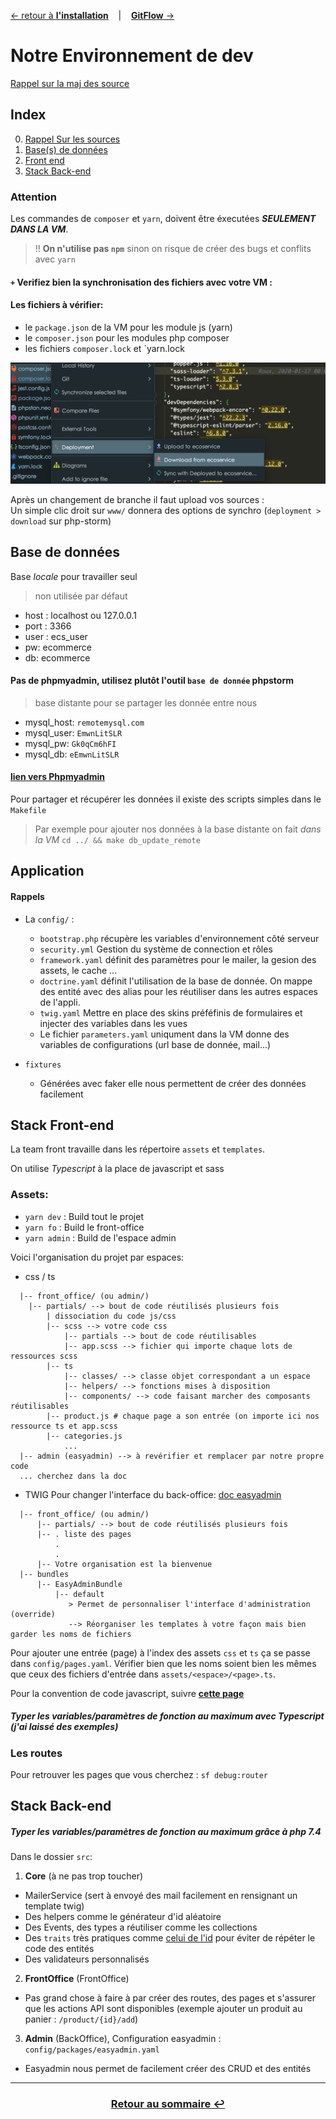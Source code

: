 [&larr; retour à **l'installation**](1Installation.md) &nbsp;&nbsp; | &nbsp;&nbsp; [**GitFlow** &rarr;](3GitFlow.md)

# Notre Environnement de dev

[Rappel sur la maj des source](1Installation.md#sources)

## Index

0. [Rappel Sur les sources](#attention)
1. [Base(s) de données](#base-de-données)
2. [Front end](#stack-front-end)
3. [Stack Back-end](#stack-back-end)

### Attention 

Les commandes de `composer` et `yarn`, doivent être éxecutées ***SEULEMENT DANS LA VM***.

> !! **On n'utilise pas `npm`** sinon on risque de créer des bugs et conflits avec `yarn`

#### `+` Verifiez bien la synchronisation des fichiers avec votre VM :
#### Les fichiers à vérifier:
- le `package.json` de la VM pour les module js (yarn)
- le `composer.json` pour les modules php composer
- les fichiers `composer.lock` et `yarn.lock

![sources](res/upload_sources.png)

Après un changement de branche il faut upload vos sources : <br> 
Un simple clic droit sur `www/` donnera des options de synchro (`deployment > download` sur php-storm)

## Base de données

Base *locale* pour travailler seul 
> non utilisée par défaut
- host : localhost ou 127.0.0.1
- port : 3366
- user : ecs_user
- pw: ecommerce
- db: ecommerce

#### Pas de phpmyadmin, utilisez plutôt l'outil `base de donnée` phpstorm

> base distante pour se partager les donnée entre nous
- mysql_host: `remotemysql.com`
- mysql_user: `EmwnLitSLR`
- mysql_pw: `Gk0qCm6hFI`
- mysql_db: `eEmwnLitSLR`

#### [**lien vers Phpmyadmin**](https://remotemysql.com/phpmyadmin/index.php)

Pour partager et récupérer les données il existe des scripts simples dans le `Makefile`
> Par exemple pour ajouter nos données à la base distante on fait *dans la VM* `cd ../ && make db_update_remote`

## Application

#### Rappels

- La `config/` :
  - `bootstrap.php` récupère les variables d'environnement côté serveur
  - `security.yml` Gestion du système de connection et rôles
  - `framework.yaml` définit des paramètres pour le mailer, la gesion des assets, le cache ...
  - `doctrine.yaml` définit l'utilisation de la base de donnée. On mappe des entité avec des alias pour les réutiliser dans les autres espaces de l'appli.
  - `twig.yaml` Mettre en place des skins préféfinis de formulaires et injecter des variables dans les vues
  - Le fichier `parameters.yaml` uniqument dans la VM donne des variables de configurations (url base de donnée, mail...)

- `fixtures`
  - Générées avec faker elle nous permettent de créer des données facilement
  
## Stack Front-end

La team front travaille dans les répertoire `assets` et `templates`.

On utilise *Typescript* à la place de javascript et sass

### Assets:
- `yarn dev` : Build tout le projet
- `yarn fo` : Build le front-office
- `yarn admin` : Build de l'espace admin

Voici l'organisation du projet par espaces:

- css / ts
```
  |-- front_office/ (ou admin/)
    |-- partials/ --> bout de code réutilisés plusieurs fois
        | dissociation du code js/css
        |-- scss --> votre code css
            |-- partials --> bout de code réutilisables
            |-- app.scss --> fichier qui importe chaque lots de ressources scss
        |-- ts
            |-- classes/ --> classe objet correspondant a un espace
            |-- helpers/ --> fonctions mises à disposition
            |-- components/ --> code faisant marcher des composants réutilisables
        |-- product.js # chaque page a son entrée (on importe ici nos ressource ts et app.scss
        |-- categories.js
            ...
  |-- admin (easyadmin) --> à revérifier et remplacer par notre propre code
  ... cherchez dans la doc
```

- TWIG
Pour changer l'interface du back-office: [doc easyadmin](https://symfony.com/doc/master/bundles/EasyAdminBundle/book/list-search-show-configuration.html#list-search-show-advanced-design-configuration)

```
  |-- front_office/ (ou admin/)
      |-- partials/ --> bout de code réutilisés plusieurs fois
      |-- . liste des pages
          .
          .
      |-- Votre organisation est la bienvenue
  |-- bundles
      |-- EasyAdminBundle
          |-- default
             > Permet de personnaliser l'interface d'administration (override)
             --> Réorganiser les templates à votre façon mais bien garder les noms de fichiers
```

Pour ajouter une entrée (page) à l'index des assets `css` et `ts` ça se passe dans
`config/pages.yaml`. Vérifier bien que les noms soient bien les mêmes que ceux des fichiers d'entrée dans `assets/<espace>/<page>.ts`.

Pour la convention de code javascript, suivre [**cette page**](https://github.com/ryanmcdermott/clean-code-javascript#introduction)

##### Typer les variables/paramètres de fonction au maximum avec Typescript (j'ai laissé des exemples)

### Les routes

Pour retrouver les pages que vous cherchez : `sf debug:router`

## Stack Back-end

##### Typer les variables/paramètres de fonction au maximum grâce à php 7.4

Dans le dossier `src`:
1. **Core** (à ne pas trop toucher)
- MailerService (sert à envoyé des mail facilement en rensignant un template twig)
- Des helpers comme le générateur d'id aléatoire
- Des Events, des types a réutiliser comme les collections
- Des `traits` très pratiques comme [celui de l'id](../www/src/Core/Entity/IdTrait.php) pour éviter de répéter le code des entités
- Des validateurs personnalisés

2. **FrontOffice** (FrontOffice) 
- Pas grand chose à faire à par créer des routes, des pages et s'assurer que les actions API sont disponibles (exemple ajouter un produit au panier : `/product/{id}/add`)

3. **Admin** (BackOffice), Configuration easyadmin : `config/packages/easyadmin.yaml`
- Easyadmin nous permet de facilement créer des CRUD et des entités

<!-- Suivez les règles automatiques de `phpcbf` et `phpcs` (pas encore installé mais ça vient) -->

---
### <center>[Retour au sommaire &#8617;](0Sommaire.md)</center>